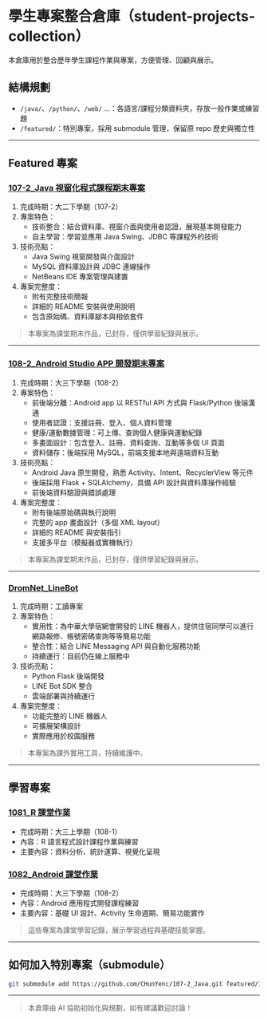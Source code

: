 # 學生專案整合倉庫（student-projects-collection）

本倉庫用於整合歷年學生課程作業與專案，方便管理、回顧與展示。

## 結構規劃

- `/java/`、`/python/`、`/web/` ...：各語言/課程分類資料夾，存放一般作業或練習題
- `/featured/`：特別專案，採用 submodule 管理，保留原 repo 歷史與獨立性

---

## Featured 專案

### [107-2_Java 視窗化程式課程期末專案](https://github.com/yen-study-chu/1072_JavaSwift)
1. 完成時期：大二下學期（107-2）
2. 專案特色：
   - 技術整合：結合資料庫、視窗介面與使用者認證，展現基本開發能力
   - 自主學習：學習並應用 Java Swing、JDBC 等課程外的技術
3. 技術亮點：
   - Java Swing 視窗開發與介面設計
   - MySQL 資料庫設計與 JDBC 連線操作
   - NetBeans IDE 專案管理與建置
4. 專案完整度：
   - 附有完整技術簡報
   - 詳細的 README 安裝與使用說明
   - 包含原始碼、資料庫腳本與相依套件

> 本專案為課堂期末作品，已封存，僅供學習紀錄與展示。

---

### [108-2_Android Studio APP 開發期末專案](https://github.com/yen-study-chu/1082_AndroidFinal)
1. 完成時期：大三下學期（108-2）
2. 專案特色：
   - 前後端分離：Android app 以 RESTful API 方式與 Flask/Python 後端溝通
   - 使用者認證：支援註冊、登入、個人資料管理
   - 健康/運動數據管理：可上傳、查詢個人健康與運動紀錄
   - 多畫面設計：包含登入、註冊、資料查詢、互動等多個 UI 頁面
   - 資料儲存：後端採用 MySQL，前端支援本地與遠端資料互動
3. 技術亮點：
   - Android Java 原生開發，熟悉 Activity、Intent、RecyclerView 等元件
   - 後端採用 Flask + SQLAlchemy，具備 API 設計與資料庫操作經驗
   - 前後端資料驗證與錯誤處理
4. 專案完整度：
   - 附有後端原始碼與執行說明
   - 完整的 app 畫面設計（多個 XML layout）
   - 詳細的 README 與安裝指引
   - 支援多平台（模擬器或實機執行）

> 本專案為課堂期末作品，已封存，僅供學習紀錄與展示。

---

### [DromNet_LineBot](https://github.com/yen-study-chu/DromNet_LineBot)
1. 完成時期：工讀專案
2. 專案特色：
   - 實用性：為中華大學宿網會開發的 LINE 機器人，提供住宿同學可以進行網路報修、帳號密碼查詢等等簡易功能
   - 整合性：結合 LINE Messaging API 與自動化服務功能
   - 持續運行：目前仍在線上服務中
3. 技術亮點：
   - Python Flask 後端開發
   - LINE Bot SDK 整合
   - 雲端部署與持續運行
4. 專案完整度：
   - 功能完整的 LINE 機器人
   - 可擴展架構設計
   - 實際應用於校園服務

> 本專案為課外實用工具，持續維護中。

---

## 學習專案

### [1081_R 課堂作業](https://github.com/yen-study-chu/1081_R)

- 完成時期：大三上學期（108-1）
- 內容：R 語言程式設計課程作業與練習
- 主要內容：資料分析、統計運算、視覺化呈現

### [1082_Android 課堂作業](https://github.com/yen-study-chu/1082_Android)

- 完成時期：大三下學期（108-2）
- 內容：Android 應用程式開發課程練習
- 主要內容：基礎 UI 設計、Activity 生命週期、簡易功能實作

> 這些專案為課堂學習記錄，展示學習過程與基礎技能掌握。

---

## 如何加入特別專案（submodule）

```bash
git submodule add https://github.com/CHunYenc/107-2_Java.git featured/107-2_Java
```

---

> 本倉庫由 AI 協助初始化與規劃，如有建議歡迎討論！
